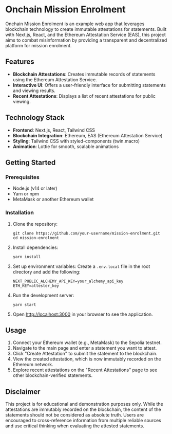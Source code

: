 # Onchain Mission Enrolment

Onchain Mission Enrolment is an example web app that leverages blockchain technology to create immutable attestations for statements. Built with Next.js, React, and the Ethereum Attestation Service (EAS), this project aims to combat misinformation by providing a transparent and decentralized platform for mission enrolment.

## Features

- **Blockchain Attestations**: Creates immutable records of statements using the Ethereum Attestation Service.
- **Interactive UI**: Offers a user-friendly interface for submitting statements and viewing results.
- **Recent Attestations**: Displays a list of recent attestations for public viewing.

## Technology Stack

- **Frontend**: Next.js, React, Tailwind CSS
- **Blockchain Integration**: Ethereum, EAS (Ethereum Attestation Service)
- **Styling**: Tailwind CSS with styled-components (twin.macro)
- **Animation**: Lottie for smooth, scalable animations

## Getting Started

### Prerequisites

- Node.js (v14 or later)
- Yarn or npm
- MetaMask or another Ethereum wallet

### Installation

1. Clone the repository:
   ```
   git clone https://github.com/your-username/mission-enrolment.git
   cd mission-enrolment
   ```

2. Install dependencies:
   ```
   yarn install
   ```

3. Set up environment variables:
   Create a `.env.local` file in the root directory and add the following:
   ```
   NEXT_PUBLIC_ALCHEMY_API_KEY=your_alchemy_api_key
   ETH_KEY=attester_key
   ```

4. Run the development server:
   ```
   yarn start
   ```

5. Open [http://localhost:3000](http://localhost:3000) in your browser to see the application.

## Usage

1. Connect your Ethereum wallet (e.g., MetaMask) to the Sepolia testnet.
2. Navigate to the main page and enter a statement you want to attest.
3. Click "Create Attestation" to submit the statement to the blockchain.
4. View the created attestation, which is now immutably recorded on the Ethereum network.
5. Explore recent attestations on the "Recent Attestations" page to see other blockchain-verified statements.

## Disclaimer

This project is for educational and demonstration purposes only. While the attestations are immutably recorded on the blockchain, the content of the statements should not be considered as absolute truth. Users are encouraged to cross-reference information from multiple reliable sources and use critical thinking when evaluating the attested statements.
